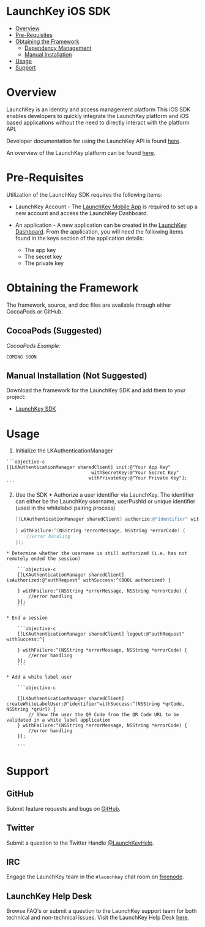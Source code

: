 # LaunchKey iOS SDK

  * [Overview](#overview)
  * [Pre-Requisites](#prerequisites)
  * [Obtaining the Framework](#obtaining)
    * [Dependency Management](#dependency-management)
    * [Manual Installation](#manual-installation)
  * [Usage](#usage)
  * [Support](#support)

# <a name="overview"></a>Overview

LaunchKey is an identity and access management platform  This iOS SDK enables developers to quickly integrate
the LaunchKey platform and iOS based applications without the need to directly interact with the platform API.

Developer documentation for using the LaunchKey API is found [here](https://launchkey.com/docs/).

An overview of the LaunchKey platform can be found [here](https://launchkey.com/platform).

#  <a name="prerequisites"></a>Pre-Requisites

Utilization of the LaunchKey SDK requires the following items:

 * LaunchKey Account - The [LaunchKey Mobile App](https://launchkey.com/app) is required to set up a new account and
 access the LaunchKey Dashboard.
 
 * An application - A new application can be created in the [LaunchKey Dashboard](https://dashboard.launchkey.com/).
   From the application, you will need the following items found in the keys section of the application details:

    * The app key
    * The secret key
    * The private key

#  <a name="obtaining"></a>Obtaining the Framework

The framework, source, and doc files are available through either CocoaPods or GitHub.

## <a name="dependency-management"></a>CocoaPods (Suggested)

_CocoaPods Example:_

```
COMING SOON
```

## <a name="manual-installation"></a>Manual Installation (Not Suggested)

Download the framework for the LaunchKey SDK and add them to your project:

  * [LaunchKey SDK](https://s3.amazonaws.com/launchkey-sdk/ios/LaunchKeyManager.framework.zip)


#  <a name="usage"></a>Usage

  1. Initialize the LKAuthenticationManager

    ```objective-c
    [[LKAuthenticationManager sharedClient] init:@"Your App Key"
                                   withSecretKey:@"Your Secret Key"
                                  withPrivateKey:@"Your Private Key"];
    ```

  2. Use the SDK
    * Authorize a user identifier via LaunchKey. The identifier can either be the LaunchKey username, userPushId or unique identifier (used in the whitelabel pairing process)

        ```objective-c
        [[LKAuthenticationManager sharedClient] authorize:@"identifier" withSuccess:^(NSString *userHash, NSString *authRequest, NSString *userPushId, NSString *deviceId) {
    
		} withFailure:^(NSString *errorMessage, NSString *errorCode) {
     		//error handling
		}];
        ```

    * Determine whether the username is still authorized (i.e. has not remotely ended the session)

        ```objective-c
        [[LKAuthenticationManager sharedClient] isAuthorized:@"authRequest" withSuccess:^(BOOL authorized) {
        
    	} withFailure:^(NSString *errorMessage, NSString *errorCode) {
        	//error handling
    	}];
        ```

    * End a session

        ```objective-c
        [[LKAuthenticationManager sharedClient] logout:@"authRequest" withSuccess:^{
        
    	} withFailure:^(NSString *errorMessage, NSString *errorCode) {
        	//error handling
    	}];
        ```
        
    * Add a white label user

        ```objective-c

        [[LKAuthenticationManager sharedClient] createWhiteLabelUser:@"identifier"withSuccess:^(NSString *qrCode, NSString *qrUrl) {
        	// Show the user the QR Code from the QR Code URL to be validated in a white label application
    	} withFailure:^(NSString *errorMessage, NSString *errorCode) {
        	//error handling
    	}];

        ```

#  <a name="support"></a>Support

## GitHub

Submit feature requests and bugs on [GitHub](https://github.com/LaunchKey/launchkey-ios/issues).

## Twitter

Submit a question to the Twitter Handle [@LaunchKeyHelp](https://twitter.com/LaunchKeyHelp).

## IRC

Engage the LaunchKey team in the `#launchkey` chat room on [freenode](https://freenode.net/).

## LaunchKey Help Desk

Browse FAQ's or submit a question to the LaunchKey support team for both
technical and non-technical issues. Visit the LaunchKey Help Desk [here](https://launchkey.desk.com/).